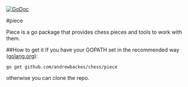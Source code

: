 [![GoDoc](https://godoc.org/github.com/andrewbackes/chess/piece?status.svg)](https://godoc.org/github.com/andrewbackes/chess/piece)

#piece

Piece is a go package that provides chess pieces and tools to work with them.

##How to get it
If you have your GOPATH set in the recommended way ([golang.org](https://golang.org/doc/code.html#GOPATH)):

```go get github.com/andrewbackes/chess/piece```

otherwise you can clone the repo.